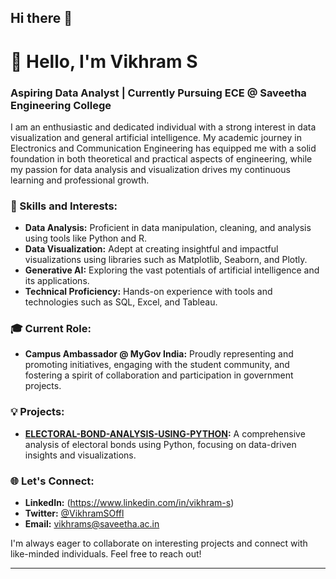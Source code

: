## Hi there 👋

# 👋 Hello, I'm Vikhram S

### Aspiring Data Analyst | Currently Pursuing ECE @ Saveetha Engineering College
 
I am an enthusiastic and dedicated individual with a strong interest in data visualization and general artificial intelligence. My academic journey in Electronics and Communication Engineering has equipped me with a solid foundation in both theoretical and practical aspects of engineering, while my passion for data analysis and visualization drives my continuous learning and professional growth.

### 🚀 Skills and Interests:
- **Data Analysis:** Proficient in data manipulation, cleaning, and analysis using tools like Python and R.
- **Data Visualization:** Adept at creating insightful and impactful visualizations using libraries such as Matplotlib, Seaborn, and Plotly.
- **Generative AI:** Exploring the vast potentials of artificial intelligence and its applications.
- **Technical Proficiency:** Hands-on experience with tools and technologies such as SQL, Excel, and Tableau.

### 🎓 Current Role:
- **Campus Ambassador @ MyGov India:** Proudly representing and promoting initiatives, engaging with the student community, and fostering a spirit of collaboration and participation in government projects.

### 💡 Projects:
- **[ELECTORAL-BOND-ANALYSIS-USING-PYTHON](https://github.com/Vikhram-S/ELECTORAL-BOND-ANALYSIS-USING-PYTHON):** A comprehensive analysis of electoral bonds using Python, focusing on data-driven insights and visualizations.

### 🌐 Let's Connect:
- **LinkedIn:** (https://www.linkedin.com/in/vikhram-s)
- **Twitter:** [@VikhramSOffl](https://twitter.com/VikhramSOffl)
- **Email:** [vikhrams@saveetha.ac.in](mailto:vikhrams@saveetha.ac.in)

I'm always eager to collaborate on interesting projects and connect with like-minded individuals. Feel free to reach out!

---


